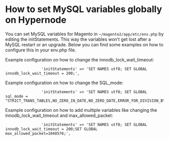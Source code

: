 <!-- source: https://support.hypernode.com/en/support/solutions/articles/48001208261-how-to-set-mysql-variables-globally-on-hypernode/ -->
# How to set MySQL variables globally on Hypernode

You can set MySQL variables for Magento in `~/magento2/app/etc/env.php` by editing the initStatements. This way the variables won’t get lost after a MySQL restart or an upgrade. Below you can find some examples on how to configure this in your env.php file.

Example configuration on how to change the innodb_lock_wait_timeout:


```nginx
                'initStatements' => 'SET NAMES utf8; SET GLOBAL innodb_lock_wait_timeout = 200;',

```

Example configuration on how to change the SQL_mode:

```nginx
                'initStatements' => 'SET NAMES utf8; SET GLOBAL sql_mode = "STRICT_TRANS_TABLES,NO_ZERO_IN_DATE,NO_ZERO_DATE,ERROR_FOR_DIVISION_BY_ZERO,NO_ENGINE_SUBSTITUTION";'
```

Example configuration on how to add multiple variables like changing the innodb_lock_wait_timeout and max_allowed_packet:

```nginx
                'initStatements' => 'SET NAMES utf8; SET GLOBAL innodb_lock_wait_timeout = 200;SET GLOBAL max_allowed_packet=1048576;',
```
